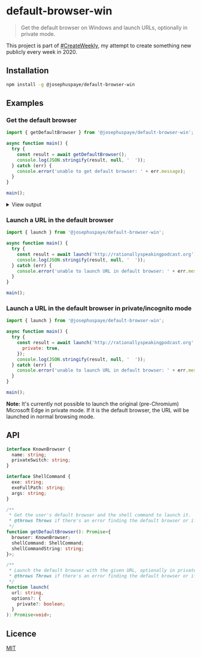 # default-browser-win

> Get the default browser on Windows and launch URLs, optionally in private mode.

This project is part of [#CreateWeekly](https://twitter.com/JosephusPaye/status/1214853295023411200), my attempt to create something new publicly every week in 2020.

## Installation

```sh
npm install -g @josephuspaye/default-browser-win
```

## Examples

### Get the default browser

```js
import { getDefaultBrowser } from '@josephuspaye/default-browser-win';

async function main() {
  try {
    const result = await getDefaultBrowser();
    console.log(JSON.stringify(result, null, '  '));
  } catch (err) {
    console.error('unable to get default browser: ' + err.message);
  }
}

main();
```

<details>

<summary>View output</summary>

```json
{
  "browser": {
    "name": "Microsoft Edge",
    "privateSwitch": "-inprivate"
  },
  "shellCommand": {
    "exeFullPath": "C:\\Program Files (x86)\\Microsoft\\Edge\\Application\\msedge.exe",
    "exe": "msedge.exe",
    "args": "--single-argument %1"
  },
  "shellCommandString": "\"C:\\Program Files (x86)\\Microsoft\\Edge\\Application\\msedge.exe\" --single-argument %1"
}
```

</details>

### Launch a URL in the default browser

```js
import { launch } from '@josephuspaye/default-browser-win';

async function main() {
  try {
    const result = await launch('http://rationallyspeakingpodcast.org');
    console.log(JSON.stringify(result, null, '  '));
  } catch (err) {
    console.error('unable to launch URL in default browser: ' + err.message);
  }
}

main();
```

### Launch a URL in the default browser in private/incognito mode

```js
import { launch } from '@josephuspaye/default-browser-win';

async function main() {
  try {
    const result = await launch('http://rationallyspeakingpodcast.org', {
      private: true,
    });
    console.log(JSON.stringify(result, null, '  '));
  } catch (err) {
    console.error('unable to launch URL in default browser: ' + err.message);
  }
}

main();
```

**Note:** It's currently not possible to launch the original (pre-Chromium) Microsoft Edge in private mode. If it is the default browser, the URL will be launched in normal browsing mode.

## API

```ts
interface KnownBrowser {
  name: string;
  privateSwitch: string;
}

interface ShellCommand {
  exe: string;
  exeFullPath: string;
  args: string;
}

/**
 * Get the user's default browser and the shell command to launch it.
 * @throws Throws if there's an error finding the default browser or if no default browser is found
 */
function getDefaultBrowser(): Promise<{
  browser: KnownBrowser;
  shellCommand: ShellCommand;
  shellCommandString: string;
}>;

/**
 * Launch the default browser with the given URL, optionally in private/incognito mode.
 * @throws Throws if there's an error finding the default browser or if no default browser is found
 */
function launch(
  url: string,
  options?: {
    private?: boolean;
  }
): Promise<void>;
```

## Licence

[MIT](LICENCE)

